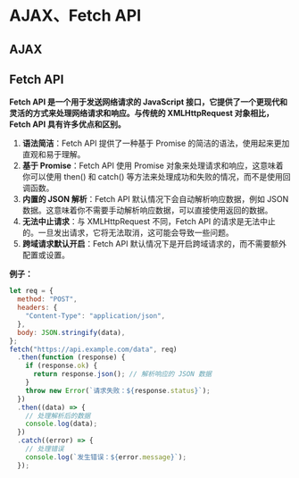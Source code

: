 # AJAX、Fetch API

## AJAX


## Fetch API

**Fetch API 是一个用于发送网络请求的 JavaScript 接口，它提供了一个更现代和灵活的方式来处理网络请求和响应。与传统的 XMLHttpRequest 对象相比，Fetch API 具有许多优点和区别。**

1. **语法简洁**：Fetch API 提供了一种基于 Promise 的简洁的语法，使用起来更加直观和易于理解。
2. **基于 Promise**：Fetch API 使用 Promise 对象来处理请求和响应，这意味着你可以使用 then() 和 catch() 等方法来处理成功和失败的情况，而不是使用回调函数。
3. **内置的 JSON 解析**：Fetch API 默认情况下会自动解析响应数据，例如 JSON 数据。这意味着你不需要手动解析响应数据，可以直接使用返回的数据。
4. **无法中止请求**：与 XMLHttpRequest 不同，Fetch API 的请求是无法中止的。一旦发出请求，它将无法取消，这可能会导致一些问题。
5. **跨域请求默认开启**：Fetch API 默认情况下是开启跨域请求的，而不需要额外配置或设置。


**例子：**

```js
let req = {
  method: "POST",
  headers: {
    "Content-Type": "application/json",
  },
  body: JSON.stringify(data),
};
fetch("https://api.example.com/data", req)
  .then(function (response) {
    if (response.ok) {
      return response.json(); // 解析响应的 JSON 数据
    }
    throw new Error(`请求失败：${response.status}`);
  })
  .then((data) => {
    // 处理解析后的数据
    console.log(data);
  })
  .catch((error) => {
    // 处理错误
    console.log(`发生错误：${error.message}`);
  });
```
